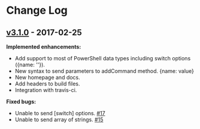 # Change Log

## [v3.1.0](https://github.com/rannn505/node-powershell/tree/v3.1.0) - 2017-02-25
**Implemented enhancements:**
- Add support to most of PowerShell data types including switch options ({name: ''}).
- New syntax to send parameters to addCommand method. {name: value}
- New homepage and docs.
- Add headers to build files.
- Integration with travis-ci.

**Fixed bugs:**
- Unable to send [switch] options. [\#17](https://github.com/rannn505/node-powershell/issues/17)
- Unable to send array of strings. [\#15](https://github.com/rannn505/node-powershell/issues/15)
